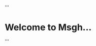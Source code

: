 
'''
<htm>
<head>
  <title>MSGH</title>
</head>
<!--# Web.msgh0
# FYERS EDU - Paga Loading...
# visit https://msgh0.github.io/fyersedu.html
# EYe Of tThe worRD 
# visit https://msgh0.github.io/centerheating/etword-->
<body>
<h1>Welcome to Msgh...</h1>
  
</body>
</html>
'''
